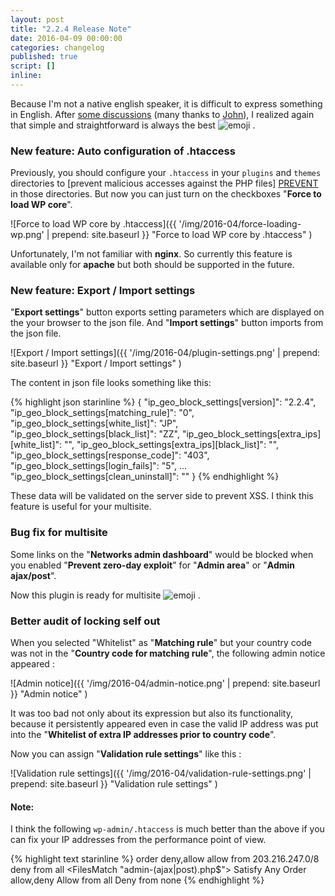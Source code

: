 ```yaml
---
layout: post
title: "2.2.4 Release Note"
date: 2016-04-09 00:00:00
categories: changelog
published: true
script: []
inline:
---
```


Because I'm not a native english speaker, it is difficult to express something 
in English. After [some discussions][DISCUSSION] (many thanks to [John][JOHN]), 
I realized again that simple and straightforward is always the best 
<span class="emoji">
![emoji](https://assets-cdn.github.com/images/icons/emoji/unicode/1f604.png)
</span> .

<!--more-->

### New feature: Auto configuration of .htaccess ###

Previously, you should configure your `.htaccess` in your `plugins` and 
`themes` directories to [prevent malicious accesses against the PHP files]
[PREVENT] in those directories. But now you can just turn on the checkboxes 
"**Force to load WP core**".

![Force to load WP core by .htaccess]({{ '/img/2016-04/force-loading-wp.png' | prepend: site.baseurl }}
 "Force to load WP core by .htaccess"
)

Unfortunately, I'm not familiar with **nginx**. So currently this feature is 
available only for **apache** but both should be supported in the future.

### New feature: Export / Import settings ###

"**Export settings**" button exports setting parameters which are displayed on 
the your browser to the json file. And "**Import settings**" button imports 
from the json file.

![Export / Import settings]({{ '/img/2016-04/plugin-settings.png' | prepend: site.baseurl }}
 "Export / Import settings"
)

The content in json file looks something like this:

{% highlight json starinline %}
{
    "ip_geo_block_settings[version]": "2.2.4",
    "ip_geo_block_settings[matching_rule]": "0",
    "ip_geo_block_settings[white_list]": "JP",
    "ip_geo_block_settings[black_list]": "ZZ",
    "ip_geo_block_settings[extra_ips][white_list]": "",
    "ip_geo_block_settings[extra_ips][black_list]": "",
    "ip_geo_block_settings[response_code]": "403",
    "ip_geo_block_settings[login_fails]": "5",
    ...
    "ip_geo_block_settings[clean_uninstall]": ""
}
{% endhighlight %}

These data will be validated on the server side to prevent XSS. I think this 
feature is useful for your multisite.

### Bug fix for multisite ###

Some links on the "**Networks admin dashboard**" would be blocked when you 
enabled "**Prevent zero-day exploit**" for "**Admin area**" or "**Admin 
ajax/post**".

Now this plugin is ready for multisite <span class="emoji">
![emoji](https://assets-cdn.github.com/images/icons/emoji/unicode/1f40c.png)
</span> .

### Better audit of locking self out ###

When you selected "Whitelist" as "**Matching rule**" but your country code was 
not in the "**Country code for matching rule**", the following admin notice 
appeared :

![Admin notice]({{ '/img/2016-04/admin-notice.png' | prepend: site.baseurl }}
 "Admin notice"
)

It was too bad not only about its expression but also its functionality, 
because it persistently appeared even in case the valid IP address was put 
into the "**Whitelist of extra IP addresses prior to country code**".

Now you can assign "**Validation rule settings**" like this :

![Validation rule settings]({{ '/img/2016-04/validation-rule-settings.png' | prepend: site.baseurl }}
 "Validation rule settings"
)

#### Note: ####

I think the following `wp-admin/.htaccess` is much better than the above if 
you can fix your IP addresses from the performance point of view.

{% highlight text starinline %}
order deny,allow
allow from 203.216.247.0/8
deny from all
<FilesMatch "admin-(ajax|post).php$">
    Satisfy Any
    Order allow,deny
    Allow from all
    Deny from none
</FilesMatch>
{% endhighlight %}

[IP-Geo-Block]: https://wordpress.org/plugins/ip-geo-block/ "WordPress › IP Geo Block « WordPress Plugins"
[DISCUSSION]:   https://wordpress.org/support/topic/possible-to-select-which-countries-are-blocked "WordPress &#8250; Support &raquo; Possible to select which countries are blocked?"
[JOHN]:         https://wordpress.org/support/profile/dsl225 "WordPress &#8250; Support &raquo; dsl225"
[PREVENT]:      http://www.ipgeoblock.com/article/exposure-of-wp-config-php.html "Prevent exposure of wp-config.php | IP Geo Block"
